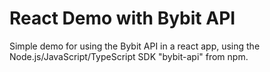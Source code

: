 # React Demo with Bybit API

Simple demo for using the Bybit API in a react app, using the Node.js/JavaScript/TypeScript SDK "bybit-api" from npm.

